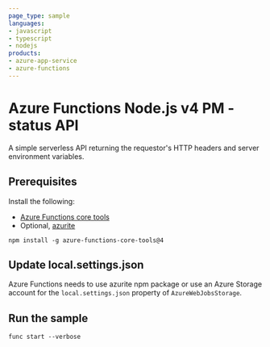 ```yaml
---
page_type: sample
languages:
- javascript
- typescript
- nodejs
products:
- azure-app-service
- azure-functions
---
```


# Azure Functions Node.js v4 PM - status API

A simple serverless API returning the requestor's HTTP headers and server environment variables.

## Prerequisites

Install the following: 

* [Azure Functions core tools](https://www.npmjs.com/package/azure-functions-core-tools)
* Optional, [azurite](https://www.npmjs.com/package/azurite)

```console
npm install -g azure-functions-core-tools@4
```

## Update local.settings.json

Azure Functions needs to use azurite npm package or use an Azure Storage account for the `local.settings.json` property of `AzureWebJobsStorage`. 

## Run the sample

```console
func start --verbose
```

